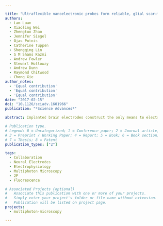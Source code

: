 ```yaml
---

title: "Ultraflexible nanoelectronic probes form reliable, glial scar–free neural integration"
authors:
  - Lan Luan
  - Xiaoling Wei
  - Zhengtuo Zhao
  - Jennifer Siegel
  - Ojas Potnis
  - Catherine Tuppen
  - Shengqing Lin
  - S M Shams Kazmi
  - Andrew Fowler
  - Stewart Holloway 
  - Andrew Dunn
  - Raymond Chitwood
  - Chong Xie
author_notes:
  - 'Equal contribution'
  - 'Equal contribution'
  - 'Equal contribution'
date: "2017-02-15"
doi: "10.1126/sciadv.1601966"
publication: "*Science Advances*"

abstract: Implanted brain electrodes construct the only means to electrically interface with individual neurons in vivo, but their recording efficacy and biocompatibility pose limitations on scientific and clinical applications. We showed that nanoelectronic thread (NET) electrodes with subcellular dimensions, ultraflexibility, and cellular surgical footprints form reliable, glial scar–free neural integration. We demonstrated that NET electrodes reliably detected and tracked individual units for months; their impedance, noise level, single-unit recording yield, and the signal amplitude remained stable during long-term implantation. In vivo two-photon imaging and postmortem histological analysis revealed seamless, subcellular integration of NET probes with the local cellular and vasculature networks, featuring fully recovered capillaries with an intact blood-brain barrier and complete absence of chronic neuronal degradation and glial scar.

# Publication type.
# Legend: 0 = Uncategorized; 1 = Conference paper; 2 = Journal article;
# 3 = Preprint / Working Paper; 4 = Report; 5 = Book; 6 = Book section;
# 7 = Thesis; 8 = Patent
publication_types: ["2"]

tags:
  - Collaboration
  - Neural Electrodes
  - Electrophysiology
  - Multiphoton Microscopy
  - 2P
  - Fluorescence

# Associated Projects (optional)
#   Associate this publication with one or more of your projects.
#   Simply enter your project's folder or file name without extension.
#   Publication will be listed on project page.
projects:
  - multiphoton-microscopy

---
```

